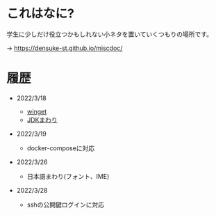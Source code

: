 # これはなに?

学生に少しだけ役立つかもしれない小ネタを置いていくつもりの場所です。

→ https://densuke-st.github.io/miscdoc/

# 履歴

- 2022/3/18
    - [winget](winget/)
    - [JDKまわり](java/)

- 2022/3/19
    - docker-composeに対応

- 2022/3/26
    - 日本語まわり(フォント、IME)

- 2022/3/28
    - sshの公開鍵ログインに対応
